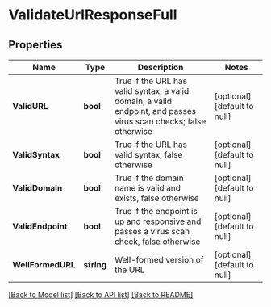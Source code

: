 # ValidateUrlResponseFull

## Properties
Name | Type | Description | Notes
------------ | ------------- | ------------- | -------------
**ValidURL** | **bool** | True if the URL has valid syntax, a valid domain, a valid endpoint, and passes virus scan checks; false otherwise | [optional] [default to null]
**ValidSyntax** | **bool** | True if the URL has valid syntax, false otherwise | [optional] [default to null]
**ValidDomain** | **bool** | True if the domain name is valid and exists, false otherwise | [optional] [default to null]
**ValidEndpoint** | **bool** | True if the endpoint is up and responsive and passes a virus scan check, false otherwise | [optional] [default to null]
**WellFormedURL** | **string** | Well-formed version of the URL | [optional] [default to null]

[[Back to Model list]](../README.md#documentation-for-models) [[Back to API list]](../README.md#documentation-for-api-endpoints) [[Back to README]](../README.md)


